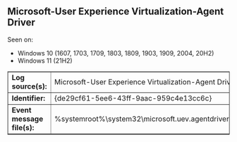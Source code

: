 ## Microsoft-User Experience Virtualization-Agent Driver

Seen on:
* Windows 10 (1607, 1703, 1709, 1803, 1809, 1903, 1909, 2004, 20H2)
* Windows 11 (21H2)

<table border="1" class="docutils">
  <tbody>
    <tr>
      <td><b>Log source(s):</b></td>
      <td>Microsoft-User Experience Virtualization-Agent Driver</td>
    </tr>
    <tr>
      <td><b>Identifier:</b></td>
      <td>{de29cf61-5ee6-43ff-9aac-959c4e13cc6c}</td>
    </tr>
    <tr>
      <td><b>Event message file(s):</b></td>
      <td>%systemroot%\system32\microsoft.uev.agentdriverevents.dll</td>
    </tr>
  </tbody>
</table>

&nbsp;

